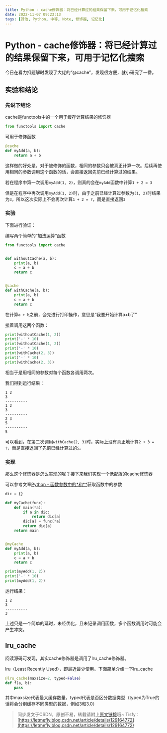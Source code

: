 ```yaml
---
title: Python - cache修饰器：将已经计算过的结果保留下来，可用于记忆化搜索
date: 2022-11-07 09:23:13
tags: [其他, Python, 中等, Note, 修饰器, 记忆化]
---
```


# Python - cache修饰器：将已经计算过的结果保留下来，可用于记忆化搜索

今日在看力扣题解时发现了大佬的“@cache”，发现很方便，就小研究了一番。

## 实验和结论

### 先说下结论

cache是functools中的一个用于缓存计算结果的修饰器

```python
from functools import cache
```

可用于修饰函数

```python
@cache
def myAdd(a, b):
    return a + b
```

<!-- 这样做的好处是，在第二次计算某个已经计算过的值的时候，会直接返回之前计算过的结果。 -->

这样做的好处是，对于被修饰的函数，相同的参数只会被真正计算一次。后续再使用相同的参数调用这个函数的话，会直接返回先前已经计算过的结果。

若在程序中第一次调用```myAdd(1, 2)```，则真的会在```myAdd```函数中计算```1 + 2 = 3```

但是在程序中再次调用```myAdd(1, 2)```时，由于之前已经计算过参数为```(1, 2)```时结果为```3```，所以这次实际上不会再次计算```1 + 2 = ?```，而是直接返回```3```

### 实验

下面进行验证：

编写两个简单的“加法运算”函数

```python
from functools import cache


def withoutCache(a, b):
    print(a, b)
    c = a + b
    return c


@cache
def withCache(a, b):
    print(a, b)
    c = a + b
    return c
```

在计算```a + b```之前，会先进行打印操作，意思是“我要开始计算a+b了”

接着调用这两个函数：

```python
print(withoutCache(1, 2))
print('-' * 10)
print(withoutCache(1, 2))
print('-' * 10)
print(withCache(2, 3))
print('-' * 10)
print(withCache(2, 3))
```

相当于是用相同的参数对每个函数各调用两次。

我们得到运行结果：

```
1 2
3
----------
1 2
3
----------
2 3
5
----------
5
```

可以看到，在第二次调用```withCache(2, 3)```时，实际上没有真正地计算```2 + 3 = ?```，而是直接返回了先前已经计算过的```5```。

### 实现

那么这个修饰器是怎么实现的呢？接下来我们实现一个低配版的cache修饰器

可以参考文章[Python - 函数参数中的*和**](https://leetcode.letmefly.xyz/2023/02/22/Other-Python-StarAndStarStarInFunctionParameter/)获取函数中的参数

```python
dic = {}

def myCache(func):
    def main(*a):
        if a in dic:
            return dic[a]
        dic[a] = func(*a)
        return dic[a]
    return main


@myCache
def myAdd(a, b):
    print(a, b)
    c = a + b
    return c

print(myAdd(1, 2))
print('-' * 10)
print(myAdd(1, 2))
```

运行结果：

```
1 2
3
----------
3
```

上述只是一个简单的延时，未经优化，且未记录调用函数，多个函数调用时可能会产生冲突。

## lru_cache

阅读源码可发现，其实cache修饰器是调用了lru_cache修饰器。

lru（Least Recently Used），即最近最少使用。下面简单介绍一下lru_cache

```python
@lru_cache(maxsize=2, typed=False)
def f(a, b):
    pass
```

其中maxsize代表最大缓存数量，typed代表是否区分数据类型（typed为True的话将会分别缓存不同类型的数据，例如3和3.0）

> 同步发文于CSDN，原创不易，转载请附上[原文链接](https://leetcode.letmefly.xyz/2023/02/22/Other-Python-CacheDecorator/)哦~
> Tisfy：[https://letmefly.blog.csdn.net/article/details/129164772](https://letmefly.blog.csdn.net/article/details/129164772)
